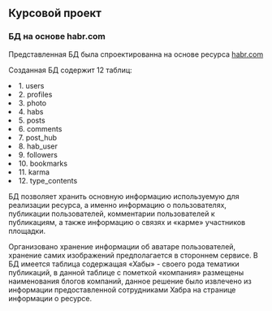 ## Курсовой проект

### БД на основе habr.com

Представленная БД была спроектированна на основе ресурса [habr.com](https://habr.com)

Созданная БД содержит 12 таблиц:

<li>1. users</li>
<li>2. profiles</li>
<li>3. photo</li>
<li>4. habs</li>
<li>5. posts</li>
<li>6. comments</li>
<li>7. post_hub</li>
<li>8. hab_user</li>
<li>9. followers</li>
<li>10. bookmarks</li>
<li>11. karma</li>
<li>12. type_contents</li>


БД позволяет хранить основную информацию используемую для реализации ресурса, а именно
информацию о пользователях, публикации пользователей, комментарии пользователей к публикациям, а также информацию о связях и «карме» участников площадки.

Организовано хранение информации об аватаре пользователей, хранение самих изображений предполагается в стороннем сервисе.
В БД имеется таблица содержащая «Хабы» - своего рода тематики публикаций, в данной таблице с пометкой «компания» размещены наименования блогов компаний, данное решение было извлечено из информации предоставленной сотрудниками Хабра на странице информации о ресурсе. 
